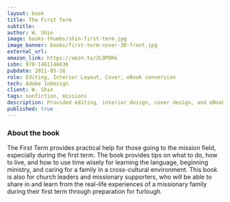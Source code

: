 ```yaml
---
layout: book
title: The First Term
subtitle: 
author: W. Shin
image: books-thumbs/shin-first-term.jpg
image_banner: books/first-term-cover-3D-front.jpg
external_url: 
amazon_link: https://amzn.to/2L9PDKk
isbn: 978-1461146636
pubdate: 2011-05-16
role: Editing, Interior Layout, Cover, eBook conversion
tech: Adobe InDesign
client: W. Shin
tags: nonfiction, missions
description: Provided editing, interior design, cover design, and eBook conversion for this book project.
published: true
---
```


### About the book

The First Term provides practical help for those going to the mission field, especially during the first term. The book provides tips on what to do, how to live, and how to use time wisely for learning the language, beginning ministry, and caring for a family in a cross-cultural environment. This book is also for church leaders and missionary supporters, who will be able to share in and learn from the real-life experiences of a missionary family during their first term through preparation for furlough.